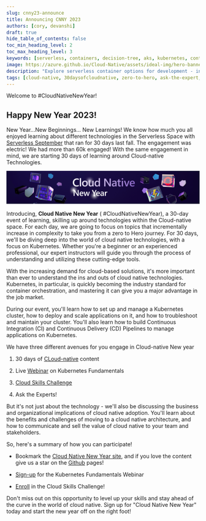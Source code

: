 ```yaml
---
slug: cnny23-announce
title: Announcing CNNY 2023
authors: [cory, devanshi]
draft: true
hide_table_of_contents: false
toc_min_heading_level: 2
toc_max_heading_level: 3
keywords: [serverless, containers, decision-tree, aks, kubernetes, container-apps]
image: https://azure.github.io/Cloud-Native/assets/ideal-img/hero-banner.e0a8d29.1030.png
description: "Explore serverless container options for development - including managed options like AKS and ACA" 
tags: [cloud-native, 30daysofcloudnative, zero-to-hero, ask-the-expert, azure-kubernetes-service]
---
```


<head>
  <meta name="twitter:url" 
    content="https://azure.github.io/Cloud-Native/blog/cnny23-announce" />
  <meta name="twitter:title" 
    content="Announcing CNNY 2023" />
  <meta name="twitter:description" 
    content="Welcome to Cloud-native New Year! " />
  <meta name="twitter:image" 
    content="https://azure.github.io/Cloud-Native/assets/ideal-img/hero-banner.e0a8d29.1030.png" />
  <meta name="twitter:card" content="summary_large_image" />
  <meta name="twitter:creator" 
    content="@nitya" />
  <meta name="twitter:site" content="@azureadvocates" /> 
  <link rel="canonical" 
    href="https://azure.github.io/Cloud-Native/blog/cnny23-announce" />
</head>

Welcome to #CloudNativeNewYear!

## Happy New Year 2023! 

New Year...New Beginnings... New Learnings! We know how much you all enjoyed learning about different technologies in the Serverless Space with [Serverless September](https://azure.github.io/Cloud-Native/serverless-september) that ran for 30 days last fall. The engagement was electric! We had more than 60k engaged! With the same engagement in mind, we are starting 30 days of learning around Cloud-native Technologies. 

![](./../../static/img/cnny23/hero-banner.png)

Introducing, **Cloud Native New Year** ( #CloudNativeNewYear), a 30-day event of learning, skilling up around technologies within the Cloud-native space. For each day, we are going to focus on topics that incrementally increase in complexity to take you from a zero to Hero journey. For 30 days, we'll be diving deep into the world of cloud native technologies, with a focus on Kubernetes. Whether you're a beginner or an experienced professional, our expert instructors will guide you through the process of understanding and utilizing these cutting-edge tools.  

With the increasing demand for cloud-based solutions, it's more important than ever to understand the ins and outs of cloud native technologies. Kubernetes, in particular, is quickly becoming the industry standard for container orchestration, and mastering it can give you a major advantage in the job market. 

During our event, you'll learn how to set up and manage a Kubernetes cluster, how to deploy and scale applications on it, and how to troubleshoot and maintain your cluster. You'll also learn how to build Continuous Integration (CI) and Continuous Delivery (CD) Pipelines to manage applications on Kubernetes. 

We have three different avenues for you engage in Cloud-native New year 

1. 30 days of [CLoud-native](https://azure.github.io/Cloud-Native/New-Year/) content 

2. Live [Webinar](https://info.microsoft.com/ww-landing-a-quickstart-guide-to-kubernetes-concepts.html) on Kubernetes Fundamentals 

3. [Cloud Skills Challenge](https://learn.microsoft.com/training/challenges?id=a0e385b9-f970-4182-b2e2-3b4619b6c356) 

4. Ask the Experts! 

But it's not just about the technology - we'll also be discussing the business and organizational implications of cloud native adoption. You'll learn about the benefits and challenges of moving to a cloud native architecture, and how to communicate and sell the value of cloud native to your team and stakeholders. 

So, here's a summary of how you can participate! 

- Bookmark the [Cloud Native New Year site](https://azure.github.io/Cloud-Native/New-Year/), and if you love the content give us a star on the [Github](https://github.com/azure/cloud-native) pages! 

- [Sign-up](https://info.microsoft.com/ww-landing-a-quickstart-guide-to-kubernetes-concepts.html) for the Kubernetes Fundamentals Webinar 

- [Enroll](https://learn.microsoft.com/training/challenges?id=a0e385b9-f970-4182-b2e2-3b4619b6c356) in the Cloud Skills Challenge! 

Don't miss out on this opportunity to level up your skills and stay ahead of the curve in the world of cloud native. Sign up for "Cloud Native New Year" today and start the new year off on the right foot! 

 